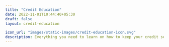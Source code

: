 ```yaml
---
title: "Credit Education"
date: 2022-11-01T10:44:40+05:30
draft: false
layout: credit-education

icon_url: "images/static-images/credit-education-icon.svg"
description: Everything you need to learn on how to keep your credit secure & in good health.
---
```


